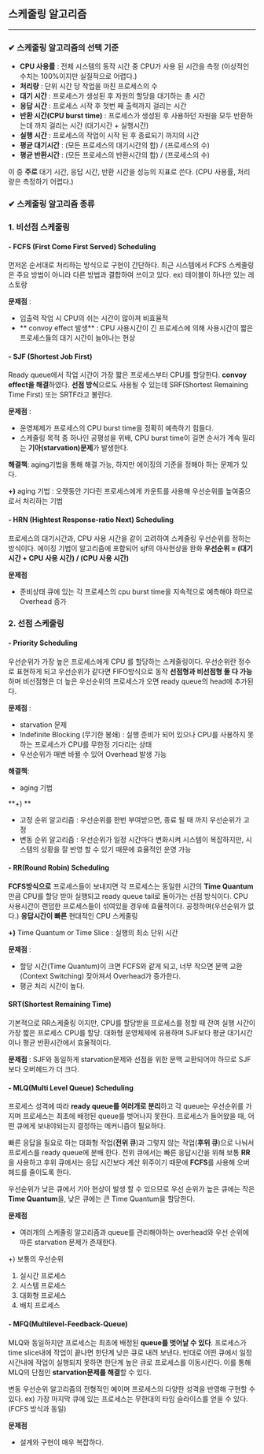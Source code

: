 ## 스케줄링 알고리즘
---

### ✔ 스케줄링 알고리즘의 선택 기준
- **CPU 사용률** : 전체 시스템의 동작 시간 중 CPU가 사용 된 시간을 측정
(이상적인 수치는 100%이지만 실질적으로 어렵다.)
- **처리량** : 단위 시간 당 작업을 마친 프로세스의 수
- **대기 시간** : 프로세스가 생성된 후 자원의 할당을 대기하는 총 시간
- **응답 시간** : 프로세스 시작 후 첫번 째 출력까지 걸리는 시간
- **반환 시간(CPU burst time)** : 프로세스가 생성된 후 사용하던 자원을 모두 반환하는데 까지 걸리는 시간 (대기시간 + 실행시간)
- **실행 시간** : 프로세스의 작업이 시작 된 후 종료되기 까지의 시간
- **평균 대기시간** : (모든 프로세스의 대기시간의 합) / (프로세스의 수)
- **평균 반환시간** : (모든 프로세스의 반환시간의 합) / (프로세스의 수)

이 중 **주로** 대기 시간, 응답 시간, 반환 시간을 성능의 지표로 쓴다. (CPU 사용률, 처리량은 측정하기 어렵다.)

### ✔ 스케줄링 알고리즘 종류

### 1. 비선점 스케줄링

#### - FCFS (First Come First Served) Scheduling
먼저온 순서대로 처리하는 방식으로 구현이 간단하다. 최근 시스템에서 FCFS 스케줄링은 주요 방법이 아니라 다른 방법과 결합하여 쓰이고 있다.
ex) 테이블이 하나만 있는 레스토랑

**문제점** : 
- 입출력 작업 시 CPU의 쉬는 시간이 많아져 비효율적
- ** convoy effect 발생** : CPU 사용시간이 긴 프로세스에 의해 사용시간이 짧은 프로세스들의 대기 시간이 늘어나는 현상

#### - SJF (Shortest Job First)
Ready queue에서 작업 시간이 가장 짧은 프로세스부터 CPU를 할당한다. **convoy effect을 해결**하였다. **선점 방식**으로도 사용될 수 있는데  SRF(Shortest Remaining Time First) 또는 SRTF라고 불린다.

**문제점** :
- 운영체제가 프로세스의 CPU burst time을 정확히 예측하기 힘들다.
- 스케줄링 목적 중 하나인 공평성을 위배,  CPU burst time이 길면 순서가 계속 밀리는 **기아(starvation)문제**가 발생한다.

**해결책**:
aging기법을 통해 해결 가능, 하지만 에이징의 기준을 정해야 하는 문제가 있다.

**+)** aging 기법 : 오랫동안 기다린 프로세스에게 카운트를 사용해 우선순위를 높여줌으로서 처리하는 기법

#### - HRN (Hightest Response-ratio Next) Scheduling
프로세스의 대기시간과, CPU 사용 시간을 같이 고려하여 스케줄링 우선순위를 정하는 방식이다. 에이징 기법이 알고리즘에 포함되어 sjf의 아사현상을 완화
**우선순위 = (대기시간 +  CPU 사용 시간) / (CPU 사용 시간)**

**문제점**
-  준비상태 큐에 있는 각 프로세스의 cpu burst time을 지속적으로 예측해야 하므로 Overhead 증가

### 2. 선점 스케줄링

#### - Priority Scheduling
우선순위가 가장 높은 프로세스에게 CPU 를 할당하는 스케줄링이다. 우선순위란 정수로 표현하게 되고 우선순위가 같다면 FIFO방식으로 동작
**선점형과 비선점형 둘 다 가능**하며 비선점형은 더 높은 우선순위의 프로세스가 오면 ready queue의 head에 추가된다. 

**문제점** :
- starvation 문제
- Indefinite Blocking (무기한 봉쇄) :
 실행 준비가 되어 있으나 CPU를 사용하지 못하는 프로세스가 CPU를 무한정 기다리는 상태
- 우선순위가 매번 바뀔 수 있어 Overhead 발생 가능

**해결책**:
- aging 기법 

**+) **
- 고정 순위 알고리즘 : 우선순위를 한번 부여받으면, 종료 될 때 까지 우선순위가 고정
- 변동 순위 알고리즘 : 우선순위가 일정 시간마다 변화시켜 시스템이 복잡하지만, 시스템의 상황을 잘 반영 할 수 있기 때문에 효율적인 운영 가능

#### - RR(Round Robin) Scheduling
**FCFS방식으로** 프로세스들이 보내지면 각 프로세스는 동일한 시간의 **Time Quantum** 만큼 CPU를 할당 받아 실행되고 ready queue tail로 돌아가는 선점 방식이다. CPU 사용시간이 랜덤한 프로세스들이 섞여있을 경우에 효율적이다. 공정하며(우선순위가 없다.) **응답시간이 빠른** 현대적인 CPU 스케줄링

**+)** Time Quantum or Time Slice : 실행의 최소 단위 시간

**문제점** :
- 할당 시간(Time Quantum)이 크면 FCFS와 같게 되고, 너무 작으면 문맥 교환 (Context Switching) 잦아져서 Overhead가 증가한다.
-  평균 처리 시간이 높다.

#### SRT(Shortest Remaining Time)
기본적으로 RR스케줄링 이지만, CPU를 할당받을 프로세스를 정할 때 잔여 실행 시간이 가장 짧은 프로세스 CPU를 할당. 대화형 운영체제에 유용하며 SJF보다 평균 대기시간이나 평균 반환시간에서 효율적이다.

**문제점** :
SJF와 동일하게 starvation문제와 선점을 위한 문맥 교환되어야 하므로 SJF보다 오버헤드가 더 크다.

#### - MLQ(Multi Level Queue) Scheduling
프로세스 성격에 따라 **ready queue를 여러개로 분리**하고 각 queue는 우선순위를 가지며 프로세스는 최초에 배정된 queue를 벗어나지 못한다. 프로세스가 들어왔을 때, 어떤 큐에게 보내야되는지 결정하는 메커니즘이 필요하다.

빠른 응답을 필요로 하는 대화형 작업(**전위 큐**)과 그렇지 않는 작업(**후위 큐**)으로 나눠서 프로세스를 ready queue에 분배 한다. 전위 큐에서는 빠른 응답시간을 위해 보통 **RR**을 사용하고 후위 큐에서는 응답 시간보다 계산 위주이기 때문에 **FCFS**를 사용해 오버헤드를 줄이도록 한다.

우선순위가 낮은 큐에서 기아 현상이 발생 할 수 있으므로 우선 순위가 높은 큐에는 작은 **Time Quantum**을, 낮은 큐에는 큰 Time Quantum을 할당한다.

**문제점**
-  여러개의 스케줄링 알고리즘과 queue를 관리해야하는 overhead와 우선 순위에 따른 starvation 문제가 존재한다.

+) 보통의 우선순위
1. 실시간 프로세스
2. 시스템 프로세스
3. 대화형 프로세스
4. 배치 프로세스

#### - MFQ(Multilevel-Feedback-Queue)
MLQ와 동일하지만 프로세스는 최초에 배정된 **queue를 벗어날 수 있다**. 프로세스가 time slice내에 작업이 끝나면 한단계 낮은 큐로 내려 보낸다. 반대로 어떤 큐에서 일정시간내에 작업이 실행되지 못하면 한단계 높은 큐로 프로세스를 이동시킨다. 이를 통해 MLQ의 단점인 **starvation문제를 해결**할 수 있다.

변동 우선순위 알고리즘의 전형적인 예이며 프로세스의 다양한 성격을 반영해 구현할 수 있다.
ex) 가장 마지막 큐에 있는 프로세스는 무한대의 타임 슬라이스를 얻을 수 있다.(FCFS 방식과 동일)


**문제점**
- 설계와 구현이 매우 복잡하다.
